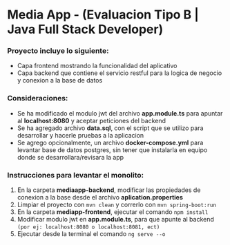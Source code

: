 # Media App - (Evaluacion Tipo B | Java Full Stack Developer)

### Proyecto incluye lo siguiente:

- Capa frontend mostrando la funcionalidad del aplicativo 
- Capa backend que contiene el servicio restful para la logica de negocio y conexion a la base de datos

### Consideraciones:

- Se ha modificado el modulo jwt del archivo **app.module.ts** para apuntar al **localhost:8080** y aceptar peticiones del backend
- Se ha agregado archivo **data.sql**, con el script que se utilizo para desarrollar y hacerle pruebas a la aplicacion
- Se agrego opcionalmente, un archivo **docker-compose.yml** para levantar base de datos postgres, sin tener que instalarla en equipo donde se desarrollara/revisara la app

###  Instrucciones para levantar el monolito:

1. En la carpeta **mediaapp-backend**, modificar las propiedades de conexion a la base desde el archivo **aplication.properties**
2. Limpiar el proyecto con `mvn clean` y correrlo con `mvn spring-boot:run`
3. En la carpeta **mediapp-frontend**, ejecutar el comando `npm install` 
4. Modificar modulo jwt en **app.module.ts**, para que apunte al backend `(por ej: localhost:8080 o localhost:8081, ect)`
5. Ejecutar desde la terminal el comando `ng serve --o`

